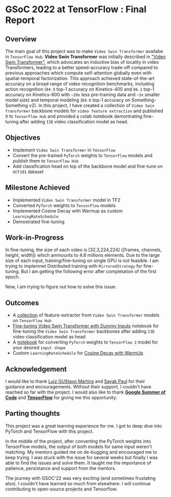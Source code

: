 # GSoC 2022 at TensorFlow : Final Report

## Overview

The main goal of this project was to make `Video Swin Transformer` availabe in `TensorFlow Hub`. **Video Swin Transformer** was initially described in ["Video Swin Transformer"](https://arxiv.org/abs/2106.13230), which advocates an inductive bias of locality in video Transformers, leading to a better speed-accuracy trade-off compared to previous approaches which compute self-attention globally even with spatial-temporal factorization.  This approach achieved state-of-the-art accuracy on a broad range of video recognition benchmarks, including action recognition (`84.9` top-1 accuracy on Kinetics-400 and `86.1` top-1 accuracy on Kinetics-600 with `~20x` less pre-training data and `~3x` smaller model size) and temporal modeling (`69.6` top-1 accuracy on Something-Something v2). In this project, I have created a collection of `Video Swin Transformer` backbone models for `video feature extraction` and published it to `TensorFlow Hub` and provided a colab notebook demontrating  fine-tuning after adding `I3D` video classification model as head.


## Objectives

* Implement  `Video Swin Transformer` in `TensorFlow`
* Convert the pre-trained `PyTorch` weights to `TensorFlow` models and publish them to `TensorFlow Hub`
* Add classification head on top of the backbone model and fine-tune on `UCF101` dataset 



## Milestone Achieved

* Implemented `Video Swin Transformer` model in TF2
* Converted `PyTorch` weights to `TensorFlow` models
* Implemented Cosine Decay with Warmup as custom `LearningRateSchedule` 
* Demostrated fine-tuning


## Work-in-Progress
In fine-tuning, the size of each video is [32,3,224,224] ([frames, channels, height, width]) which ammounts to 4.8 millions elements. Due to the large size of each input, training/fine-tuning on single GPU is not feasible. I am trying to implemnet Distributed training with `MirroredStrategy` for fine-tuning. But I am getting the following error after completation of the first epoch. 

Now, I am trying to figure out how to solve this issue.

## Outcomes

* A [collection](https://tfhub.dev/shoaib6174) of feature-extractor from `Video Swin Transformer` models on `TensorFlow Hub`
* [Fine-tuning Video Swin Transformer with Dummy Inputs](https://colab.research.google.com/drive/1G05XzCNccm9XtMGvYjaeUIliq-z0-Ect) notebook for fine-tuning the  `Video Swin Transformer` backbones after adding `I3D` video classification model as head
* A [notebook](https://colab.research.google.com/drive/1sZIM7_OV1__CFV-WSQguOOZ8VyOsDaGM) for converting `PyTorch` weights to `TensorFlow 2` model for your desired `input shape`
* Custom `LearningRateSchedule` for [Cosine Decay with WarmUp]()

## Acknowledgement 

I would like to thank [Luiz GUStavo Martins](https://www.linkedin.com/in/luiz-gustavo-martins-64ab5891/) and  [Sayak Paul](https://www.linkedin.com/in/sayak-paul/) for their guidance and encouragements. Without their support, I couldn't have reached so far with the project. I would also like to thank [**Google Summer of Code**](https://summerofcode.withgoogle.com) and [**TensorFlow**](https://www.tensorflow.org) for giving me this opportunity.


## Parting thoughts

This project was a great learning experience for me. I got to deep dive into PyTorch and TensorFlow with this project.

In the middle of the project, after converting the PyTorch weights into TensorFlow models, the output of both models for same input weren't matching. My mentors guided me on de-bugging and encouraged me to keep trying. I was stuck with the issue for several weeks but finally I was able to find the issues and solve them. It taught me the importance of patience, persistance and support from the mentors. 

The journey with GSOC'22 was very exciting (and sometimes frustating also). I couldn't have learned so much from elsewhere. I will continue contributing to open-source projects and Tensorflow. 




